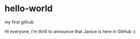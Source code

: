 # hello-world
my first github

Hi everyone, i'm thrill to announce that Janice is here in GitHub :)
